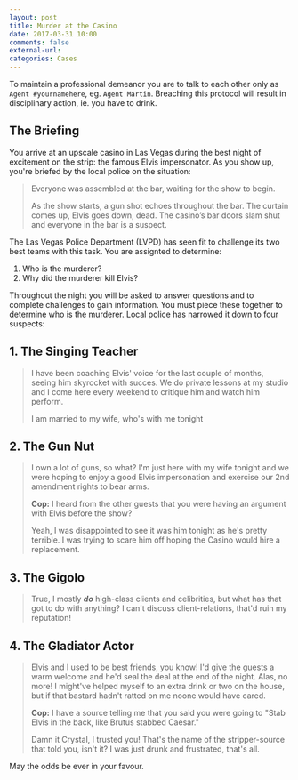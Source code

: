 ```yaml
---
layout: post
title: Murder at the Casino
date: 2017-03-31 10:00
comments: false
external-url:
categories: Cases
---
```


 To maintain a professional demeanor you are to talk to each other only as `Agent #yournamehere`, eg. `Agent Martin`. Breaching this protocol will result in disciplinary action, ie. you have to drink.

## The Briefing

You arrive at an upscale casino in Las Vegas during the best night of excitement on the strip: the famous Elvis impersonator. As you show up, you're briefed by the local police on the situation:

> Everyone was assembled at the bar, waiting for the show to begin.
>
> As the show starts, a gun shot echoes throughout the bar. The curtain comes up, Elvis goes down, dead. The casino’s bar doors slam shut and everyone in the bar is a suspect.

The Las Vegas Police Department (LVPD) has seen fit to challenge its two best teams with this task. You are assignted to determine:

1. Who is the murderer?
2. Why did the murderer kill Elvis?

Throughout the night you will be asked to answer questions and to complete challenges to gain information. You must piece these together to determine who is the murderer. Local police has narrowed it down to four suspects:

## 1. The Singing Teacher

> I have been coaching Elvis' voice for the last couple of months, seeing him skyrocket with succes. We do private lessons at my studio and I come here every weekend to critique him and watch him perform. 
>
> I am married to my wife, who's with me tonight

## 2. The Gun Nut

> I own a lot of guns, so what? I'm just here with my wife tonight and we were hoping to enjoy a good Elvis impersonation and exercise our 2nd amendment rights to bear arms. 
>
> **Cop:** I heard from the other guests that you were having an argument with Elvis before the show?
>
> Yeah, I was disappointed to see it was him tonight as he's pretty terrible. I was trying to scare him off hoping the Casino would hire a replacement.

## 3. The Gigolo

> True, I mostly ***do*** high-class clients and celibrities, but what has that got to do with anything? I can't discuss client-relations, that'd ruin my reputation!

## 4. The Gladiator Actor

> Elvis and I used to be best friends, you know! I'd give the guests a warm welcome and he'd seal the deal at the end of the night. Alas, no more! I might've helped myself to an extra drink or two on the house, but if that bastard hadn't ratted on me noone would have cared.
>
> **Cop:** I have a source telling me that you said you were going to "Stab Elvis in the back, like Brutus stabbed Caesar."
>
> Damn it Crystal, I trusted you! That's the name of the stripper-source that told you, isn't it? I was just drunk and frustrated, that's all.

May the odds be ever in your favour.